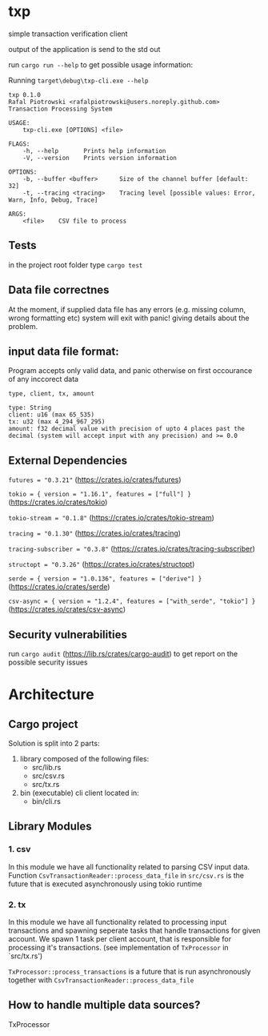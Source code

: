 # txp
simple transaction verification client

output of the application is send to the std out

run `cargo run --help` to get possible usage information:

Running `target\debug\txp-cli.exe --help`
```
txp 0.1.0
Rafal Piotrowski <rafalpiotrowski@users.noreply.github.com>
Transaction Processing System

USAGE:
    txp-cli.exe [OPTIONS] <file>

FLAGS:
    -h, --help       Prints help information
    -V, --version    Prints version information

OPTIONS:
    -b, --buffer <buffer>      Size of the channel buffer [default: 32]
    -t, --tracing <tracing>    Tracing level [possible values: Error, Warn, Info, Debug, Trace]

ARGS:
    <file>    CSV file to process
```

## Tests
in the project root folder type `cargo test`

## Data file correctnes
At the moment, if supplied data file has any errors (e.g. missing column, wrong formatting etc) system will exit with panic! giving details about the problem.

## input data file format: 
Program accepts only valid data, and panic otherwise on first occourance of any inccorect data 
```
type, client, tx, amount

type: String
client: u16 (max 65_535)
tx: u32 (max 4_294_967_295)
amount: f32 decimal value with precision of upto 4 places past the decimal (system will accept input with any precision) and >= 0.0
```

## External Dependencies
`futures = "0.3.21"` (https://crates.io/crates/futures)

`tokio = { version = "1.16.1", features = ["full"] }` (https://crates.io/crates/tokio)

`tokio-stream = "0.1.8"` (https://crates.io/crates/tokio-stream)

`tracing = "0.1.30"` (https://crates.io/crates/tracing)

`tracing-subscriber = "0.3.8"` (https://crates.io/crates/tracing-subscriber)

`structopt = "0.3.26"` (https://crates.io/crates/structopt)

`serde = { version = "1.0.136", features = ["derive"] }` (https://crates.io/crates/serde)

`csv-async = { version = "1.2.4", features = ["with_serde", "tokio"] }` (https://crates.io/crates/csv-async)

## Security vulnerabilities
run `cargo audit` (https://lib.rs/crates/cargo-audit) to get report on the possible security issues

# Architecture

## Cargo project
Solution is split into 2 parts:
1. library composed of the following files:
    - src/lib.rs
    - src/csv.rs
    - src/tx.rs
2. bin (executable) cli client located in:
    - bin/cli.rs

## Library Modules
### 1. csv
In this module we have all functionality related to parsing CSV input data.
Function `CsvTransactionReader::process_data_file` in `src/csv.rs` is the future that is executed asynchronously using tokio runtime

### 2. tx
In this module we have all functionality related to processing input transactions and spawning seperate tasks that handle transactions for given account. 
We spawn 1 task per client account, that is responsible for processing it's transactions. (see implementation of `TxProcessor` in `src/tx.rs')

`TxProcessor::process_transactions` is a future that is run asynchronously together with `CsvTransactionReader::process_data_file`

## How to handle multiple data sources?
TxProcessor
